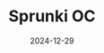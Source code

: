 ---
title: Sprunki OC
pageTitle: Sprunki OC .
slug: sprunki-oc
gameUrl: https://game.sprunkix.com/game/sprunki-with-oc/index.html
ogImage: /images/sprunki-oc.jpg
date: 2024-12-29
position: 1
videosUrl:
  - url: https://www.youtube.com/embed/kLjmdDa2FcE?si=psfyaygQFc0F-jJr
---